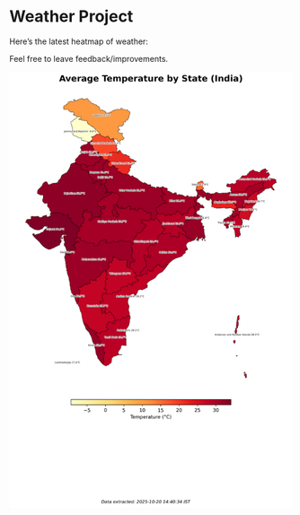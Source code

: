 # Weather Project

Here’s the latest heatmap of weather:

Feel free to leave feedback/improvements.

![India Heatmap](docs/assets/india_heatmap.png?v=F5FC8C)
